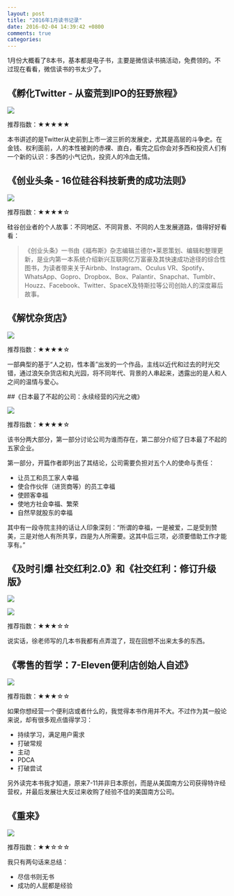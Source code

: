 ```yaml
---
layout: post
title: "2016年1月读书记录"
date: 2016-02-04 14:39:42 +0800
comments: true
categories: 
---
```



1月份大概看了8本书，基本都是电子书，主要是微信读书搞活动，免费领的。不过现在看看，微信读书的书太少了。

## 《孵化Twitter - 从蛮荒到IPO的狂野旅程》

![](http://img6.douban.com/lpic/s27141439.jpg)

推荐指数：★★★★★

本书讲述的是Twitter从史前到上市一波三折的发展史，尤其是高层的斗争史。在金钱、权利面前，人的本性被剥的赤裸、直白，看完之后你会对多西和投资人们有一个新的认识：多西的小气记仇，投资人的冷血无情。


## 《创业头条 - 16位硅谷科技新贵的成功法则》

![](http://img6.douban.com/lpic/s28106778.jpg)

推荐指数：★★★★☆

硅谷创业者的个人故事：不同地区、不同背景、不同的人生发展道路，值得好好看看：

> 《创业头条》一书由《福布斯》杂志编辑兰德尔•莱恩策划、编辑和整理更新，是业内第一本系统介绍新兴互联网亿万富豪及其快速成功途径的综合性图书，为读者带来关于Airbnb、Instagram、Oculus VR、Spotify、WhatsApp、Gopro、Dropbox、Box、Palantir、Snapchat、Tumblr、Houzz、Facebook、Twitter、SpaceX及特斯拉等公司创始人的深度幕后故事。


## 《解忧杂货店》

![](http://img6.douban.com/lpic/s27284878.jpg)

推荐指数：★★★★☆

一部典型的基于“人之初，性本善”出发的一个作品，主线以近代和过去的时光交错，通过浪矢杂货店和丸光园，将不同年代、背景的人串起来，透露出的是人和人之间的温情与爱心。

##《日本最了不起的公司：永续经营的闪光之魂》

![](http://img6.douban.com/lpic/s4405433.jpg)

推荐指数：★★★★☆

该书分两大部分，第一部分讨论公司为谁而存在，第二部分介绍了日本最了不起的五家企业。

第一部分，开篇作者即列出了其结论，公司需要负担对五个人的使命与责任：

* 让员工和员工家人幸福
* 使合作伙伴（进货商等）的员工幸福
* 使顾客幸福
* 使地方社会幸福、繁荣
* 自然早就股东的幸福

其中有一段寺院主持的话让人印象深刻：“所谓的幸福，一是被爱，二是受到赞美，三是对他人有所共享，四是为人所需要。这其中后三项，必须要借助工作才能享有。”

## 《及时引爆 社交红利2.0》和《社交红利：修订升级版》

![](http://img6.douban.com/lpic/s28273010.jpg)

![](http://img6.douban.com/lpic/s27305505.jpg)

推荐指数：★★★☆☆

说实话，徐老师写的几本书我都有点弄混了，现在回想不出来太多的东西。

## 《零售的哲学：7-Eleven便利店创始人自述》

![](http://img6.douban.com/lpic/s27882050.jpg)

推荐指数：★★★☆☆

如果你想经营一个便利店或者什么的，我觉得本书作用并不大。不过作为其一般论来说，却有很多观点值得学习：

* 持续学习，满足用户需求
* 打破常规
* 主动
* PDCA
* 打破尝试

另外读完本书我才知道，原来7-11并非日本原创，而是从美国南方公司获得特许经营权，并最后发展壮大反过来收购了经验不佳的美国南方公司。


## 《重来》

![](http://img6.douban.com/lpic/s4502451.jpg)

推荐指数：★★☆☆☆

我只有两句话来总结：

* 尽信书则无书
* 成功的人屁都是经验

